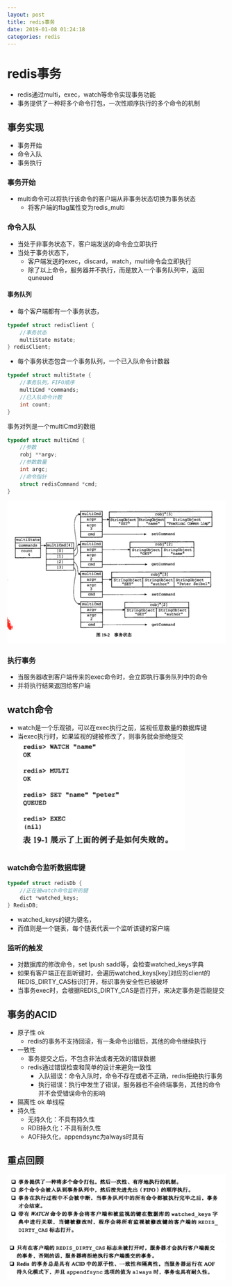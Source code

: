 ```yaml
--- 
layout: post 
title: redis事务 
date: 2019-01-08 01:24:18 
categories: redis 
---
```

# redis事务
- redis通过multi，exec，watch等命令实现事务功能
- 事务提供了一种将多个命令打包，一次性顺序执行的多个命令的机制
## 事务实现
- 事务开始
- 命令入队
- 事务执行
### 事务开始
- multi命令可以将执行该命令的客户端从非事务状态切换为事务状态
    - 将客户端的flag属性变为redis_multi
### 命令入队
- 当处于非事务状态下，客户端发送的命令会立即执行
- 当处于事务状态下，
    - 客户端发送的exec，discard，watch，multi命令会立即执行
    - 除了以上命令，服务器并不执行，而是放入一个事务队列中，返回quneued
#### 事务队列
- 每个客户端都有一个事务状态，
```c
typedef struct redisClient {
    //事务状态
    multiState mstate;
} redisClient;
```
- 每个事务状态包含一个事务队列，一个已入队命令计数器
```c
typedef struct multiState {
    //事务队列，FIFO顺序
    multiCmd *commands;
    //已入队命令计数
    int count;
}
```
事务对列是一个multiCmd的数组
```c
typedef struct multiCmd {
    //参数
    robj **argv;
    //参数数量
    int argc;
    //命令指针
    struct redisCommand *cmd;
}
```
![](/images/20181121175926946_165828182.png)

### 执行事务
- 当服务器收到客户端传来的exec命令时，会立即执行事务队列中的命令
- 并将执行结果返回给客户端
## watch命令
- watch是一个乐观锁，可以在exec执行之前，监视任意数量的数据库键
- 当exec执行时，如果监视的键被修改了，则事务就会拒绝提交
![](/images/20181121181014999_1787964715.png)
### watch命令监听数据库键
```c
typedef struct redisDb {
    //正在被watch命令监听的键
    dict *watched_keys;
} RedisDB;
```
- watched_keys的键为键名，
- 而值则是一个链表，每个链表代表一个监听该键的客户端
### 监听的触发
- 对数据库的修改命令，set lpush sadd等，会检查watched_keys字典
- 如果有客户端正在监听键时，会遍历watched_keys[key]对应的client的REDIS_DIRTY_CAS标识打开，标识事务安全性已被破坏
- 当事务exec时，会根据REDIS_DIRTY_CAS是否打开，来决定事务是否能提交
## 事务的ACID
- 原子性 ok
    - redis的事务不支持回滚，有一条命令出错后，其他的命令继续执行
- 一致性
    - 事务提交之后，不包含非法或者无效的错误数据
    - redis通过错误检查和简单的设计来避免一致性
        - 入队错误：命令入队时，命令不存在或者不正确，redis拒绝执行事务
        - 执行错误：执行中发生了错误，服务器也不会终端事务，其他的命令并不会受错误命令的影响
- 隔离性 ok 单线程
- 持久性 
    - 无持久化：不具有持久性
    - RDB持久化：不具有耐久性
    - AOF持久化，appendsync为always时具有
## 重点回顾
![](/images/20181121183305508_584292534.png)
![](/images/20181121183318766_1909384854.png)
